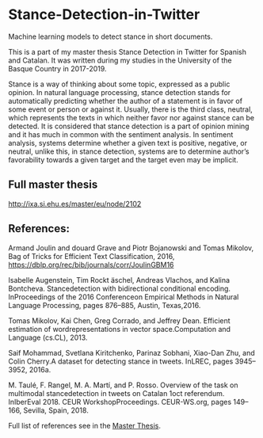 # Stance-Detection-in-Twitter
Machine learning models to detect stance in short documents. 

This is a part of my master thesis Stance Detection in Twitter for Spanish and Catalan. It was written during my studies in the University of the Basque Country in 2017-2019. 

Stance is a way of thinking about some topic, expressed as a public opinion. In natural language processing, stance detection stands for automatically predicting whether the author of a statement is in favor of some event or person or against it. Usually, there is the third class, neutral, which represents the texts in which neither favor nor against stance can be detected. It is considered that stance detection is a part of opinion mining and it has much in common with the sentiment analysis. In sentiment analysis, systems determine whether a given text is positive, negative, or neutral, unlike this, in stance detection, systems are to determine author’s favorability towards a given target and the target even may be implicit. 

## Full master thesis

http://ixa.si.ehu.es/master/eu/node/2102

## References: 

Armand Joulin and douard Grave and Piotr Bojanowski and Tomas Mikolov, Bag of Tricks for Efficient Text Classification, 2016, https://dblp.org/rec/bib/journals/corr/JoulinGBM16 

Isabelle Augenstein,  Tim Rockt ̈aschel,  Andreas Vlachos,  and Kalina Bontcheva.  Stancedetection with bidirectional conditional encoding. InProceedings of the 2016 Conferenceon  Empirical  Methods  in  Natural  Language  Processing,  pages 876–885,  Austin,  Texas,2016.

Tomas Mikolov, Kai Chen, Greg Corrado, and Jeffrey Dean.  Efficient estimation of wordrepresentations in vector space.Computation and Language (cs.CL), 2013.

Saif Mohammad, Svetlana Kiritchenko, Parinaz Sobhani, Xiao-Dan Zhu, and Colin Cherry.A dataset for detecting stance in tweets.  InLREC, pages 3945–3952, 2016a.

M. Taulé, F. Rangel, M. A. Martí, and P. Rosso. Overview of the task on multimodal stancedetection  in  tweets  on  Catalan  1oct  referendum.   InIberEval  2018.  CEUR  WorkshopProceedings. CEUR-WS.org, pages 149–166, Sevilla, Spain, 2018.

Full list of references see in the [Master Thesis](http://ixa.si.ehu.es/master/eu/node/2102).
